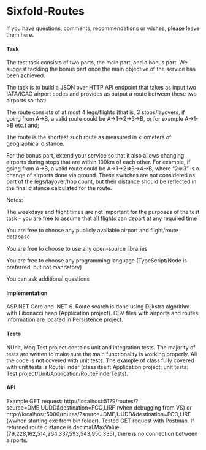 # Sixfold-Routes

If you have questions, comments, recommendations or wishes, please leave them here.

#### Task

The test task consists of two parts, the main part, and a bonus part. We suggest tackling the bonus part once the main objective of the service has been achieved.

The task is to build a JSON over HTTP API endpoint that takes as input two IATA/ICAO airport codes and provides as output a route between these two airports so that:

The route consists of at most 4 legs/flights (that is, 3 stops/layovers, if going from A->B, a valid route could be A->1->2->3->B, or for example A->1->B etc.) and;

The route is the shortest such route as measured in kilometers of geographical distance.

For the bonus part, extend your service so that it also allows changing airports during stops that are within 100km of each other. For example, if going from A->B, a valid route could be A->1->2=>3->4->B, where “2=>3” is a change of airports done via ground. These switches are not considered as part of the legs/layover/hop count, but their distance should be reflected in the final distance calculated for the route.

Notes:

The weekdays and flight times are not important for the purposes of the test task - you are free to assume that all flights can depart at any required time

You are free to choose any publicly available airport and flight/route database

You are free to choose to use any open-source libraries

You are free to choose any programming language (TypeScript/Node is preferred, but not mandatory)

You can ask additional questions

#### Implementation

ASP.NET Core and .NET 6.
Route search is done using Dijkstra algorithm with Fibonacci heap (Application project).
CSV files with airports and routes information are located in Persistence project.

#### Tests

NUnit, Moq
Test project contains unit and integration tests. The majority of tests are written to make sure the main functionality is working properly. All the code is not covered with unit tests. The example of class fully covered with unit tests is RouteFinder (class itself: Application project; unit tests: Test project/Unit/Application/RouteFinderTests).

#### API

Example GET request: http://localhost:5179/routes/?source=DME,UUDD&destination=FCO,LIRF (when debugging from VS) or
http://localhost:5000/routes/?source=DME,UUDD&destination=FCO,LIRF (wwhen starting exe from bin folder).
Tested GET request with Postman.
If returned route distance is decimal.MaxValue (79,228,162,514,264,337,593,543,950,335), there is no connection between airports.
